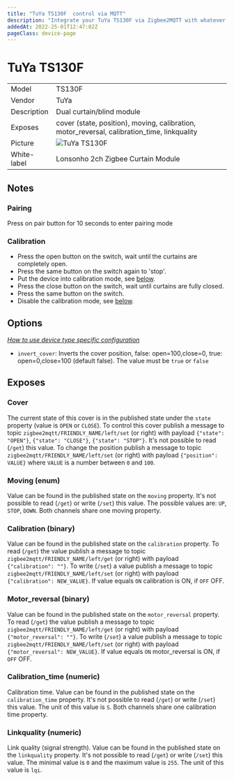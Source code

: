 ```yaml
---
title: "TuYa TS130F  control via MQTT"
description: "Integrate your TuYa TS130F via Zigbee2MQTT with whatever smart home infrastructure you are using without the vendors bridge or gateway."
addedAt: 2022-25-01T12:47:02Z
pageClass: device-page
---
```


<!-- !!!! -->
<!-- ATTENTION: This file is auto-generated through docgen! -->
<!-- You can only edit the "Notes"-Section between the two comment lines "Notes BEGIN" and "Notes END". -->
<!-- Do not use h1 or h2 heading within "## Notes"-Section. -->
<!-- !!!! -->

# TuYa TS130F

|     |     |
|-----|-----|
| Model | TS130F  |
| Vendor  | TuYa  |
| Description | Dual curtain/blind module |
| Exposes | cover (state, position), moving, calibration, motor_reversal, calibration_time, linkquality |
| Picture | ![TuYa TS130F](https://www.zigbee2mqtt.io/images/devices/TS130F_dual_curtain_module.jpg) |
| White-label | Lonsonho 2ch Zigbee Curtain Module |


<!-- Notes BEGIN: You can edit here. Add "## Notes" headline if not already present. -->
## Notes

### Pairing
Press on pair button for 10 seconds to enter pairing mode

### Calibration

* Press the open button on the switch, wait until the curtains are completely open.
* Press the same button on the switch again to 'stop'.
* Put the device into calibration mode, see [below](#calibration-binary).
* Press the close button on the switch, wait until curtains are fully closed.
* Press the same button on the switch.
* Disable the calibration mode, see [below](#calibration-binary).
<!-- Notes END: Do not edit below this line -->


## Options
*[How to use device type specific configuration](../guide/configuration/devices-groups.md#specific-device-options)*

* `invert_cover`: Inverts the cover position, false: open=100,close=0, true: open=0,close=100 (default false). The value must be `true` or `false`


## Exposes

### Cover 
The current state of this cover is in the published state under the `state` property (value is `OPEN` or `CLOSE`).
To control this cover publish a message to topic `zigbee2mqtt/FRIENDLY_NAME/left/set` (or right) with payload `{"state": "OPEN"}`, `{"state": "CLOSE"}`, `{"state": "STOP"}`.
It's not possible to read (`/get`) this value.
To change the position publish a message to topic `zigbee2mqtt/FRIENDLY_NAME/left/set` (or right) with payload `{"position": VALUE}` where `VALUE` is a number between `0` and `100`.

### Moving (enum)
Value can be found in the published state on the `moving` property.
It's not possible to read (`/get`) or write (`/set`) this value.
The possible values are: `UP`, `STOP`, `DOWN`. Both channels share one moving property.

### Calibration (binary)
Value can be found in the published state on the `calibration` property.
To read (`/get`) the value publish a message to topic `zigbee2mqtt/FRIENDLY_NAME/left/get` (or right) with payload `{"calibration": ""}`.
To write (`/set`) a value publish a message to topic `zigbee2mqtt/FRIENDLY_NAME/left/set` (or right) with payload `{"calibration": NEW_VALUE}`.
If value equals `ON` calibration is ON, if `OFF` OFF.

### Motor_reversal (binary)
Value can be found in the published state on the `motor_reversal` property.
To read (`/get`) the value publish a message to topic `zigbee2mqtt/FRIENDLY_NAME/left/get` (or right) with payload `{"motor_reversal": ""}`.
To write (`/set`) a value publish a message to topic `zigbee2mqtt/FRIENDLY_NAME/left/set` (or right) with payload `{"motor_reversal": NEW_VALUE}`.
If value equals `ON` motor_reversal is ON, if `OFF` OFF.

### Calibration_time (numeric)
Calibration time.
Value can be found in the published state on the `calibration_time` property.
It's not possible to read (`/get`) or write (`/set`) this value.
The unit of this value is `S`. Both channels share one calibration time property.

### Linkquality (numeric)
Link quality (signal strength).
Value can be found in the published state on the `linkquality` property.
It's not possible to read (`/get`) or write (`/set`) this value.
The minimal value is `0` and the maximum value is `255`.
The unit of this value is `lqi`.

